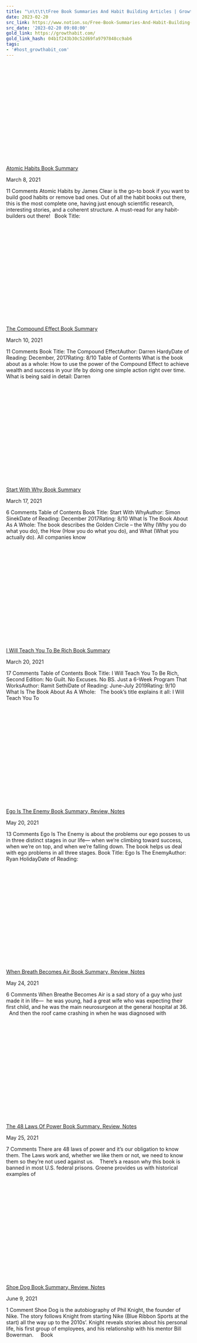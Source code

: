 ```yaml
---
title: "\n\t\t\tFree Book Summaries And Habit Building Articles | Growthabit\t\t"
date: 2023-02-20
src_link: https://www.notion.so/Free-Book-Summaries-And-Habit-Building-Articles-Growthabit-a868d297883e4b47b35044dbe3626eac
src_date: '2023-02-20 09:08:00'
gold_link: https://growthabit.com/
gold_link_hash: 04b1f243b30c52d69fa9797848cc9ab6
tags:
- '#host_growthabit_com'
---
```




[![](data:image/svg+xml,%3Csvg%20xmlns='http://www.w3.org/2000/svg'%20viewBox='0%200%201200%20628'%3E%3C/svg%3E)](https://growthabit.com/psychology-books/atomic-habits-book-summary/)

[Atomic Habits Book Summary](https://growthabit.com/psychology-books/atomic-habits-book-summary/) 




March 8, 2021 

11 Comments 
Atomic Habits by James Clear is the go-to book if you want to build good habits or remove bad ones. Out of all the habit books out there, this is the most complete one, having just enough scientific research, interesting stories, and a coherent structure. A must-read for any habit-builders out there!   Book Title:




[![](data:image/svg+xml,%3Csvg%20xmlns='http://www.w3.org/2000/svg'%20viewBox='0%200%201200%20628'%3E%3C/svg%3E)](https://growthabit.com/business-finance-books/the-compound-effect-book-summary/)

[The Compound Effect Book Summary](https://growthabit.com/business-finance-books/the-compound-effect-book-summary/) 




March 10, 2021 

11 Comments 
Book Title: The Compound EffectAuthor: Darren HardyDate of Reading: December, 2017Rating: 8/10 Table of Contents What is the book about as a whole: How to use the power of the Compound Effect to achieve wealth and success in your life by doing one simple action right over time. What is being said in detail: Darren




[![](data:image/svg+xml,%3Csvg%20xmlns='http://www.w3.org/2000/svg'%20viewBox='0%200%201200%20628'%3E%3C/svg%3E)](https://growthabit.com/psychology-books/start-with-why-book-summary/)

[Start With Why Book Summary](https://growthabit.com/psychology-books/start-with-why-book-summary/) 




March 17, 2021 

6 Comments 
Table of Contents Book Title: Start With WhyAuthor: Simon SinekDate of Reading: December 2017Rating: 8/10 What Is The Book About As A Whole: The book describes the Golden Circle – the Why (Why you do what you do), the How (How you do what you do), and What (What you actually do). All companies know




[![](data:image/svg+xml,%3Csvg%20xmlns='http://www.w3.org/2000/svg'%20viewBox='0%200%201200%20628'%3E%3C/svg%3E)](https://growthabit.com/business-finance-books/i-will-teach-you-to-be-rich-book-summary/)

[I Will Teach You To Be Rich Book Summary](https://growthabit.com/business-finance-books/i-will-teach-you-to-be-rich-book-summary/) 




March 20, 2021 

17 Comments 
Table of Contents Book Title: I Will Teach You To Be Rich, Second Edition: No Guilt. No Excuses. No BS. Just a 6-Week Program That WorksAuthor: Ramit SethiDate of Reading: June-July 2019Rating: 9/10     What Is The Book About As A Whole:   The book’s title explains it all: I Will Teach You To




[![](data:image/svg+xml,%3Csvg%20xmlns='http://www.w3.org/2000/svg'%20viewBox='0%200%201200%20628'%3E%3C/svg%3E)](https://growthabit.com/self-help-books/ego-is-the-enemy-book-summary-review-notes/)

[Ego Is The Enemy Book Summary, Review, Notes](https://growthabit.com/self-help-books/ego-is-the-enemy-book-summary-review-notes/) 




May 20, 2021 

13 Comments 
Ego Is The Enemy is about the problems our ego posses to us in three distinct stages in our life— when we’re climbing toward success, when we’re on top, and when we’re falling down. The book helps us deal with ego problems in all three stages. Book Title: Ego Is The EnemyAuthor: Ryan HolidayDate of Reading:




[![](data:image/svg+xml,%3Csvg%20xmlns='http://www.w3.org/2000/svg'%20viewBox='0%200%201200%20628'%3E%3C/svg%3E)](https://growthabit.com/self-help-books/when-breath-becomes-air-book-summary-review-notes/)

[When Breath Becomes Air Book Summary, Review, Notes](https://growthabit.com/self-help-books/when-breath-becomes-air-book-summary-review-notes/) 




May 24, 2021 

6 Comments 
When Breathe Becomes Air is a sad story of a guy who just made it in life—  he was young, had a great wife who was expecting their first child, and he was the main neurosurgeon at the general hospital at 36.    And then the roof came crashing in when he was diagnosed with




[![](data:image/svg+xml,%3Csvg%20xmlns='http://www.w3.org/2000/svg'%20viewBox='0%200%202400%201256'%3E%3C/svg%3E)](https://growthabit.com/self-help-books/the-48-laws-of-power-book-summary-review-notes/)

[The 48 Laws Of Power Book Summary, Review, Notes](https://growthabit.com/self-help-books/the-48-laws-of-power-book-summary-review-notes/) 




May 25, 2021 

7 Comments 
There are 48 laws of power and it’s our obligation to know them. The Laws work and, whether we like them or not, we need to know them so they’re not used against us.    There’s a reason why this book is banned in most U.S. federal prisons. Greene provides us with historical examples of




[![](data:image/svg+xml,%3Csvg%20xmlns='http://www.w3.org/2000/svg'%20viewBox='0%200%201200%20628'%3E%3C/svg%3E)](https://growthabit.com/business-finance-books/shoe-dog-book-summary-review-notes/)

[Shoe Dog Book Summary, Review, Notes](https://growthabit.com/business-finance-books/shoe-dog-book-summary-review-notes/) 




June 9, 2021 

1 Comment 
Shoe Dog is the autobiography of Phil Knight, the founder of Nike. The story follows Knight from starting Nike (Blue Ribbon Sports at the start) all the way up to the 2010s’. Knight reveals stories about his personal life, his first group of employees, and his relationship with his mentor Bill Bowerman.     Book




[![](data:image/svg+xml,%3Csvg%20xmlns='http://www.w3.org/2000/svg'%20viewBox='0%200%201200%20628'%3E%3C/svg%3E)](https://growthabit.com/self-help-books/the-power-of-now-book-summary-review-notes/)

[The Power of Now Book Summary, Review, Notes](https://growthabit.com/self-help-books/the-power-of-now-book-summary-review-notes/) 




June 21, 2021 

9 Comments 
There’s a reason why “The Power of Now” is called the most spiritual book of the 20th century.    This isn’t a woo-woo type of book, but more of a spiritual guide to enlightenment that combines the wisdom of religious texts with the freshness of New Age spirituality.   Book Title: The Power of Now:




[![](data:image/svg+xml,%3Csvg%20xmlns='http://www.w3.org/2000/svg'%20viewBox='0%200%201200%20628'%3E%3C/svg%3E)](https://growthabit.com/self-help-books/12-rules-for-life-book-summary-review-notes/)

[12 Rules for Life Book Summary, Review, Notes](https://growthabit.com/self-help-books/12-rules-for-life-book-summary-review-notes/) 




July 8, 2021 

8 Comments 
12 Rules for Life explains how to walk the thin thread of life that’s situated between Order and Chaos. The 12 rules are what will give you direction so you don’t fall in too much Chaos (or Order). A bestseller that sold more than 3 million copies worldwide.   Book Title: 12 Rules for Life:




[![](data:image/svg+xml,%3Csvg%20xmlns='http://www.w3.org/2000/svg'%20viewBox='0%200%201200%20628'%3E%3C/svg%3E)](https://growthabit.com/psychology-books/the-hero-with-a-thousand-faces-book-summary-review-notes/)

[The Hero With A Thousand Faces Book Summary, Review, Notes](https://growthabit.com/psychology-books/the-hero-with-a-thousand-faces-book-summary-review-notes/) 




July 13, 2021 

10 Comments 
The Hero With A Thousand Faces is a book that describes the shared patterns of all the mythologies in the world. The 14 points that all mythological stories share have become the foundation of the “hero’s journey.” The popular characters of Frodo, Luke Skywalker, or Harry Potter have all been based on the points of




[![](data:image/svg+xml,%3Csvg%20xmlns='http://www.w3.org/2000/svg'%20viewBox='0%200%201200%20628'%3E%3C/svg%3E)](https://growthabit.com/self-help-books/high-performance-habits-book-summary-review-notes/)

[High Performance Habits Book Summary, Review, Notes](https://growthabit.com/self-help-books/high-performance-habits-book-summary-review-notes/) 




July 26, 2021 

6 Comments 
High Performance Habits is a book that synthesizes everything that makes people become high performers. Burchard uses this term to account for habits that create a high performer from a person’s professional and personal life.     The six habits that Burchard explains in the book are those that will make you a high performer in




[![](data:image/svg+xml,%3Csvg%20xmlns='http://www.w3.org/2000/svg'%20viewBox='0%200%201200%20628'%3E%3C/svg%3E)](https://growthabit.com/business-finance-books/influence-book-summary-review-notes/)

[Influence Book Summary, Review, Notes](https://growthabit.com/business-finance-books/influence-book-summary-review-notes/) 




July 29, 2021 

3 Comments 
Influence is Cialdini’s evergreen book on the six psychological principles that help us influence someone: reciprocation, commitment & consistency, social proof, liking, authority, and scarcity. Book Title: Influence: The Psychology of Persuasion Author: Robert B. Cialdini Date of Reading: January 2017 Rating: 8/10 Table of Contents What Is Being Said In Detail: Influence has quite




[![](data:image/svg+xml,%3Csvg%20xmlns='http://www.w3.org/2000/svg'%20viewBox='0%200%201200%20628'%3E%3C/svg%3E)](https://growthabit.com/self-help-books/meditations-book-summary-review-notes/)

[Meditations Book Summary, Review, Notes](https://growthabit.com/self-help-books/meditations-book-summary-review-notes/) 




August 11, 2021 

1 Comment 
Meditations are written by Marcus Aurelius, a Roman Emperor who ruled from 161-180. He was the last from The Good Emperors (Nerva, Trajan, Hadrian, Antonius Pius) and Meditations serve as personal writings on his ideology, Stoicism, ruling, and dealing with people. Book Title: MeditationsAuthor: Marcus AureliusDate of Reading: March, 2018Rating: 9/10 Table of Contents What




[![](data:image/svg+xml,%3Csvg%20xmlns='http://www.w3.org/2000/svg'%20viewBox='0%200%201200%20628'%3E%3C/svg%3E)](https://growthabit.com/self-help-books/on-writing-book-summary-review-notes/)

[On Writing Book Summary, Review, Notes](https://growthabit.com/self-help-books/on-writing-book-summary-review-notes/) 




August 11, 2021 

No Comments 
On Writing is Stephen King’s memoir about how he came to be as a writer, what it takes to be a professional writer, and how to make every word you write count.   Book Title: On Writing: A Memoir of the CraftAuthor: Stephen KingDate of Reading: September-October, 2017Rating: 9/10 Table of Contents What Is Being




[![](data:image/svg+xml,%3Csvg%20xmlns='http://www.w3.org/2000/svg'%20viewBox='0%200%201200%20628'%3E%3C/svg%3E)](https://growthabit.com/self-help-books/on-writing-well-book-summary-review-notes/)

[On Writing Well Book Summary, Review, Notes](https://growthabit.com/self-help-books/on-writing-well-book-summary-review-notes/) 




August 12, 2021 

4 Comments 
On Writing Well by William Zinsser is a book that shows you how to think about writing, how to edit, how to properly practice your writing, when to end a piece, how to start your article, what your sentence structure should be (and why), and how to write in different kinds of voices and styles.




[![](data:image/svg+xml,%3Csvg%20xmlns='http://www.w3.org/2000/svg'%20viewBox='0%200%201200%20628'%3E%3C/svg%3E)](https://growthabit.com/psychology-books/sapiens-book-summary-review-notes/)

[Sapiens Book Summary, Review, Notes](https://growthabit.com/psychology-books/sapiens-book-summary-review-notes/) 




October 7, 2021 

5 Comments 
Sapiens by Yuval Noah Harari is an anthropological masterpiece on how humanity came to be.    You will learn how we went from running on savannas to driving cars, how we (probably) formed religion, why we “defeated” the other six species of humans, and why gossip is so important to us. And all of this




[![](data:image/svg+xml,%3Csvg%20xmlns='http://www.w3.org/2000/svg'%20viewBox='0%200%201200%20628'%3E%3C/svg%3E)](https://growthabit.com/business-finance-books/the-millionaire-fastlane-book-summary-review-notes/)

[The Millionaire Fastlane Book Summary, Review, Notes](https://growthabit.com/business-finance-books/the-millionaire-fastlane-book-summary-review-notes/) 




December 12, 2021 

3 Comments 
The Millionaire Fastlane by MJ DeMarco is a book that teaches you how to become wealthy.    The book describes three states of wealth: The Sidewalk where people will never be rich and will live from paycheck to paycheck, The Slowlane that helps you get rich at 65-70 years, and The Fastlane which helps you




[![](data:image/svg+xml,%3Csvg%20xmlns='http://www.w3.org/2000/svg'%20viewBox='0%200%201200%20628'%3E%3C/svg%3E)](https://growthabit.com/business-finance-books/the-psychology-of-money-book-summary-review-notes/)

[The Psychology of Money Book Summary, Review, Notes](https://growthabit.com/business-finance-books/the-psychology-of-money-book-summary-review-notes/) 




December 25, 2021 

2 Comments 
The Psychology of Money by Morgan Housel reveals the thought processes that happen before financial investing.    It highlights the most significant factors contributing to a person’s financial success, such as risk taking, making reasonable decisions, uncertainty, leaving room for error, positive realism, financial independence, and personal happiness.   Book Title: The Psychology of Money:




[![](data:image/svg+xml,%3Csvg%20xmlns='http://www.w3.org/2000/svg'%20viewBox='0%200%201200%20628'%3E%3C/svg%3E)](https://growthabit.com/self-help-books/think-and-grow-rich-book-summary-review-notes/)

[Think And Grow Rich Book Summary, Review, Notes](https://growthabit.com/self-help-books/think-and-grow-rich-book-summary-review-notes/) 




January 27, 2022 

5 Comments 
Think and Grow Rich by Napoleon Hill is a 13-step process on how to achieve success and riches. Hill interviewed over 25,000 successful businessmen and their responses became the book. Considering it was written in 1937, the principles in the book still hold water.   Book Title: Think and Grow RichAuthor: Napoleon HillDate of Reading:




[![](data:image/svg+xml,%3Csvg%20xmlns='http://www.w3.org/2000/svg'%20viewBox='0%200%201200%20628'%3E%3C/svg%3E)](https://growthabit.com/self-help-books/the-7-habits-of-highly-effective-people-book-summary-review-notes/)

[The 7 Habits of Highly Effective People Book Summary, Review, Notes](https://growthabit.com/self-help-books/the-7-habits-of-highly-effective-people-book-summary-review-notes/) 




September 30, 2022 

2 Comments 
The 7 Habits of Highly Effective People by Stephen R. Covey is a book that gives a principle-centered approach to resolving issues that arise in one’s personal life as well as one’s professional life. As its title suggests, this is a motivating read that encourages readers to make positive, long-lasting changes to their character in




[![](data:image/svg+xml,%3Csvg%20xmlns='http://www.w3.org/2000/svg'%20viewBox='0%200%201200%20628'%3E%3C/svg%3E)](https://growthabit.com/self-help-books/who-moved-my-cheese-book-summary-review-notes/)

[Who Moved My Cheese Book Summary, Review, Notes](https://growthabit.com/self-help-books/who-moved-my-cheese-book-summary-review-notes/) 




October 11, 2022 

1 Comment 
“Who moved my cheese?” is a story about a transformation that takes place in a Maze where four characters hunt for “Cheese,” with cheese functioning as a metaphor for what we desire out of life. The two mice described in the narrative are given the names “Sniff” and “Scurry,” while the two Little people are




[![](data:image/svg+xml,%3Csvg%20xmlns='http://www.w3.org/2000/svg'%20viewBox='0%200%201200%20628'%3E%3C/svg%3E)](https://growthabit.com/psychology-books/thinking-fast-and-slow-book-summary-review-notes/)

[Thinking, Fast and Slow Book Summary, Review, Notes](https://growthabit.com/psychology-books/thinking-fast-and-slow-book-summary-review-notes/) 




November 6, 2022 

1 Comment 
Daniel Kahneman’s book “Thinking, Fast and Slow” was written with the intention of assisting readers in identifying cognitive faults. In it, the author hopes to assist readers in comprehending and recognizing these processes inside themselves, as well as gaining an understanding of how it might be remedied. This book is a follow-up to prior research




[![](data:image/svg+xml,%3Csvg%20xmlns='http://www.w3.org/2000/svg'%20viewBox='0%200%201200%20628'%3E%3C/svg%3E)](https://growthabit.com/self-help-books/deep-work-book-summary-review-notes/)

[**Deep Work Book Summary, Review, Notes**](https://growthabit.com/self-help-books/deep-work-book-summary-review-notes/) 




January 3, 2023 

1 Comment 
In “Deep Work,” Cal Newport argues that the ability to focus deeply on work without distraction is essential for achieving professional success and improving skills.    He discusses the history and benefits of “deep work,” which involves tasks that require cognitive strain and concentration, and provides strategies for including it into daily life in a




[![](data:image/svg+xml,%3Csvg%20xmlns='http://www.w3.org/2000/svg'%20viewBox='0%200%201200%20628'%3E%3C/svg%3E)](https://growthabit.com/business-finance-books/good-to-great-book-summary-review-notes/)

[Good to Great Book Summary, Review, Notes](https://growthabit.com/business-finance-books/good-to-great-book-summary-review-notes/) 




March 12, 2023 

3 Comments 
Good to Great is a book by Jim Collins that was worked on for five years with the purpose of describing how good companies make a transition to becoming great companies, while also discussing the reasons why many have failed to do so.   Book Title: Good to Great: Why Some Companies Make the Leap




[![](data:image/svg+xml,%3Csvg%20xmlns='http://www.w3.org/2000/svg'%20viewBox='0%200%201200%20628'%3E%3C/svg%3E)](https://growthabit.com/psychology-books/outliers-the-story-of-success-book-summary-review-notes/)

[Outliers, The Story of Success Book Summary, Review, Notes](https://growthabit.com/psychology-books/outliers-the-story-of-success-book-summary-review-notes/) 




March 12, 2023 

3 Comments 
Outliers by Malcolm Gladwell explain how the people at the end of the bell curve handle life and success. His goal was to explain the key points we are taking the wrong way when it comes to being more than average.   Book Title: Outliers, The Story of Success Author: Malcolm GladwellDate of Reading: Feb




[![](data:image/svg+xml,%3Csvg%20xmlns='http://www.w3.org/2000/svg'%20viewBox='0%200%201200%20628'%3E%3C/svg%3E)](https://growthabit.com/self-help-books/getting-things-done-book-summary-review-notes/)

[Getting Things Done Book Summary, Review, Notes](https://growthabit.com/self-help-books/getting-things-done-book-summary-review-notes/) 




March 17, 2023 

1 Comment 
Getting Things Done by David Allen is a book, written to teach you, not only how to organize your day, week, or month, but your mind in order to achieve full productivity and focus.    Book Title: Getting Things Done (The Art of Stress-Free Productivity)Author: David AllenDate of Reading: Feb 2023Rating: 9/10 Table of Contents




[![](data:image/svg+xml,%3Csvg%20xmlns='http://www.w3.org/2000/svg'%20viewBox='0%200%201200%20628'%3E%3C/svg%3E)](https://growthabit.com/psychology-books/mindset-the-new-psychology-of-sucess-summary-review-notes/)

[Mindset The New Psychology of Sucess Summary, Review, Notes](https://growthabit.com/psychology-books/mindset-the-new-psychology-of-sucess-summary-review-notes/) 




March 22, 2023 

No Comments 
Dr. Carol S. Dweck, the Professor of Psychology at Stanford, demonstrates in her book “Mindset,” how a person’s perspective on their own abilities and the range of possible mindsets has a significant impact on their performance in school, work, sports, the arts, and pretty much any other area of human endeavor. Dweck explains the distinction




[![](data:image/svg+xml,%3Csvg%20xmlns='http://www.w3.org/2000/svg'%20viewBox='0%200%201200%20628'%3E%3C/svg%3E)](https://growthabit.com/business-finance-books/blue-ocean-strategy-book-summary-review-notes/)

[Blue Ocean Strategy Book Summary, Review, Notes](https://growthabit.com/business-finance-books/blue-ocean-strategy-book-summary-review-notes/) 




April 3, 2023 

No Comments 
Blue Ocean Strategy is a book by W. Chan Kim and Renée Mauborgne published in 2004, yet just as relevant in the present. The book proposes the concept of red oceans and blue oceans.    Red oceans are the competitive market, where rivals try to capture their piece of market share and the industry rules




[![](data:image/svg+xml,%3Csvg%20xmlns='http://www.w3.org/2000/svg'%20viewBox='0%200%201200%20628'%3E%3C/svg%3E)](https://growthabit.com/self-help-books/the-courage-to-be-disliked-book-summary-review-notes/)

[The Courage To Be Disliked Book Summary, Review, Notes](https://growthabit.com/self-help-books/the-courage-to-be-disliked-book-summary-review-notes/) 




April 3, 2023 

No Comments 
Using the theories of Alfred Adler, authors Ichiro Kishimi and Fumitake Koga put them into practice through a narrative dialogue between a philosopher and a young man.    The Courage To Be Disliked holds the key to understanding how each of us is able to experience freedom in order to live a happy and fulfilled